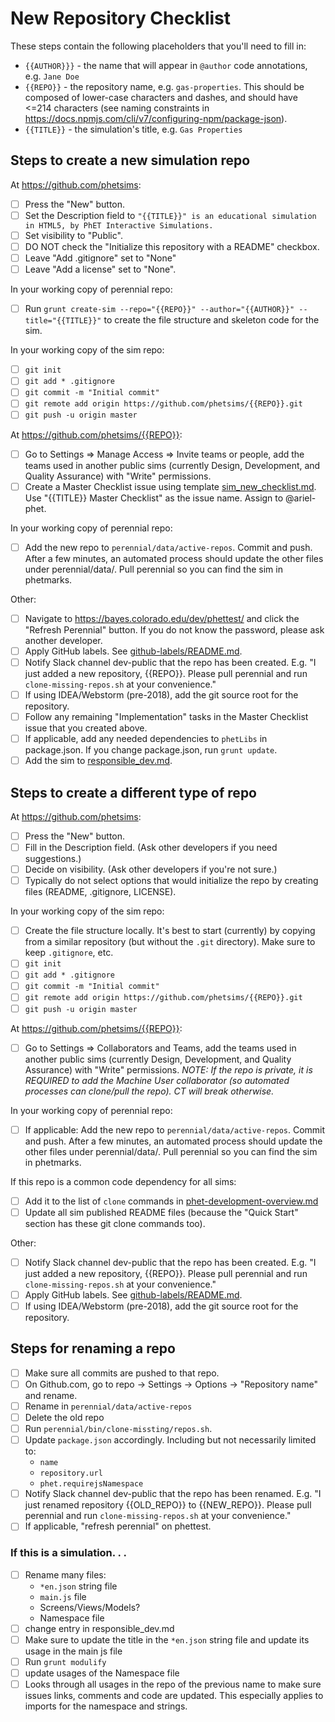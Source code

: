 # New Repository Checklist

These steps contain the following placeholders that you'll need to fill in:

- `{{AUTHOR}}}` - the name that will appear in `@author` code annotations, e.g. `Jane Doe`
- `{{REPO}}` - the repository name, e.g. `gas-properties`. This should be composed of lower-case characters and dashes, and should have <=214 characters (see naming constraints in https://docs.npmjs.com/cli/v7/configuring-npm/package-json).
- `{{TITLE}}` - the simulation's title, e.g. `Gas Properties`

## Steps to create a new simulation repo

At https://github.com/phetsims:
- [ ] Press the "New" button.
- [ ] Set the Description field to `"{{TITLE}}" is an educational simulation in HTML5, by PhET Interactive Simulations.`
- [ ] Set visibility to "Public".
- [ ] DO NOT check the "Initialize this repository with a README" checkbox.
- [ ] Leave "Add .gitignore" set to "None"
- [ ] Leave "Add a license" set to "None".

In your working copy of perennial repo:
- [ ] Run `grunt create-sim --repo="{{REPO}}" --author="{{AUTHOR}}" --title="{{TITLE}}"` to create the file structure and skeleton code for the sim.

In your working copy of the sim repo:
- [ ] `git init`
- [ ] `git add * .gitignore`
- [ ] `git commit -m "Initial commit"`
- [ ] `git remote add origin https://github.com/phetsims/{{REPO}}.git`
- [ ] `git push -u origin master`

At https://github.com/phetsims/{{REPO}}:
- [ ] Go to Settings => Manage Access => Invite teams or people, add the teams used in another public sims (currently Design, Development, and Quality Assurance) with "Write" permissions.
- [ ] Create a Master Checklist issue using template [sim_new_checklist.md](https://github.com/phetsims/phet-info/blob/master/checklists/sim_new_checklist.md). Use "{{TITLE}} Master Checklist" as the issue name. Assign to @ariel-phet.

In your working copy of perennial repo:
- [ ] Add the new repo to `perennial/data/active-repos`. Commit and push. After a few minutes, an automated process should update the other files under perennial/data/. Pull perennial so you can find the sim in phetmarks.

Other:
- [ ] Navigate to https://bayes.colorado.edu/dev/phettest/ and click the "Refresh Perennial" button. If you do not know the password, please ask another developer.
- [ ] Apply GitHub labels. See [github-labels/README.md](https://github.com/phetsims/phet-info/blob/master/github-labels/README.md).
- [ ] Notify Slack channel dev-public that the repo has been created. E.g. "I just added a new repository, {{REPO}}. Please pull perennial and run `clone-missing-repos.sh` at your convenience."
- [ ] If using IDEA/Webstorm (pre-2018), add the git source root for the repository.
- [ ] Follow any remaining "Implementation" tasks in the Master Checklist issue that you created above.
- [ ] If applicable, add any needed dependencies to `phetLibs` in package.json. If you change package.json, run `grunt update`.
- [ ] Add the sim to [responsible_dev.md](https://github.com/phetsims/phet-info/blob/master/sim-info/responsible_dev.md).

## Steps to create a different type of repo

At https://github.com/phetsims:
- [ ] Press the "New" button.
- [ ] Fill in the Description field.  (Ask other developers if you need suggestions.)
- [ ] Decide on visibility. (Ask other developers if you're not sure.)
- [ ] Typically do not select options that would initialize the repo by creating files (README, .gitignore, LICENSE).

In your working copy of the sim repo:
- [ ] Create the file structure locally. It's best to start (currently) by copying from a similar repository (but without the `.git` directory). Make sure to keep `.gitignore`, etc.
- [ ] `git init`
- [ ] `git add * .gitignore`
- [ ] `git commit -m "Initial commit"`
- [ ] `git remote add origin https://github.com/phetsims/{{REPO}}.git`
- [ ] `git push -u origin master`

At https://github.com/phetsims/{{REPO}}:
- [ ] Go to Settings => Collaborators and Teams, add the teams used in another public sims (currently Design, Development, and Quality Assurance) with "Write" permissions. _NOTE: If the repo is private, it is REQUIRED to add the Machine User collaborator (so automated processes can clone/pull the repo). CT will break otherwise._

In your working copy of perennial repo:
- [ ] If applicable: Add the new repo to `perennial/data/active-repos`. Commit and push. After a few minutes, an automated process should update the other files under perennial/data/. Pull perennial so you can find the sim in phetmarks.

If this repo is a common code dependency for all sims:
- [ ] Add it to the list of `clone` commands in [phet-development-overview.md](https://github.com/phetsims/phet-info/blob/master/doc/phet-development-overview.md)
- [ ] Update all sim published README files (because the "Quick Start" section has these git clone commands too).

Other:
- [ ] Notify Slack channel dev-public that the repo has been created. E.g. "I just added a new repository, {{REPO}}. Please pull perennial and run `clone-missing-repos.sh` at your convenience."
- [ ] Apply GitHub labels. See [github-labels/README.md](https://github.com/phetsims/phet-info/blob/master/github-labels/README.md).
- [ ] If using IDEA/Webstorm (pre-2018), add the git source root for the repository.

## Steps for renaming a repo
- [ ] Make sure all commits are pushed to that repo.
- [ ] On Github.com, go to repo -> Settings -> Options -> "Repository name"  and rename.
- [ ] Rename in `perennial/data/active-repos`
- [ ] Delete the old repo
- [ ] Run `perennial/bin/clone-missting/repos.sh`.
- [ ] Update `package.json` accordingly. Including but not necessarily limited to:
  * `name`
  * `repository.url`
  * `phet.requirejsNamespace`
- [ ] Notify Slack channel dev-public that the repo has been renamed. E.g. "I just renamed repository {{OLD_REPO}} to {{NEW_REPO}}. Please pull perennial and run `clone-missing-repos.sh` at your convenience."
- [ ] If applicable, "refresh perennial" on phettest.

### If this is a simulation. . .
  - [ ] Rename many files:
    * `*en.json` string file
    * `main.js` file
    * Screens/Views/Models?
    * Namespace file
  - [ ] change entry in responsible_dev.md
  - [ ] Make sure to update the title in the `*en.json` string file and update its usage in the main js file
  - [ ] Run `grunt modulify`
  - [ ] update usages of the Namespace file
  - [ ] Looks through all usages in the repo of the previous name to make sure issues links, comments and code are updated.
  This especially applies to imports for the namespace and strings.

